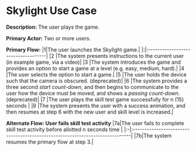# Skylight Use Case #

**Description:** The user plays the game.

**Primary Actor:** Two or more users.

**Primary Flow:**
|1|The user launches the Skylight game.|
|:|:-----------------------------------|
|2 |The system presents instructions to the current user (in example game, via a video)|
|3 |The system introduces the game and provides an option to start a game at a level (e.g. easy, medium, hard).|
|4 |The user selects the option to start a game.|
|5 |The user holds the device such that the camera is obscured. (deprecated)|
|6 |The system provides a three second _start count-down_, and then begins to communicate to the user how the device must be moved, and shows a _passing count-down_. (deprecated)|
|7 |The user plays the skill test game successfully for n (15) seconds |
|8 |The system presents the user with a success animation, and then resumes at step 6 with the new user and skill level is increased.|

**Alternate Flow: User fails skill test activity**
|7a|The user fails to complete skill test activity before allotted n seconds time |
|:-|:-----------------------------------------------------------------------------|
|7b|The system resumes the primary flow at step 3.|